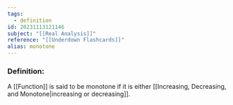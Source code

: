 ```yaml
---
tags:
  - definition
id: 20231113121146
subject: "[[Real Analysis]]"
reference: "[[Underdown Flashcards]]"
alias: monotone
---
```

### Definition:
A [[Function]] is said to be monotone if it is either [[Increasing, Decreasing, and Monotone|increasing or decreasing]].
